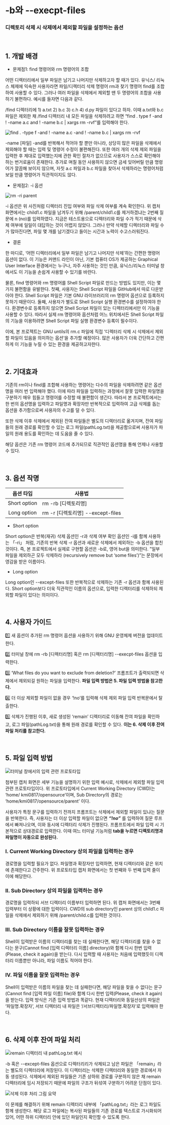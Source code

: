 # -b와 --execpt-files

### 디렉토리 삭제 시 삭제에서 제외할 파일을 설정하는 옵션

<br>

## 1. 개발 배경

- 문제점1: find 명령어와 rm 명령어의 조합

어떤 디렉터리에서 일부 파일은 남기고 나머지만 삭제하고자 할 때가 있다. 유닉스/ 리눅스 체제에 익숙한 사용자라면 파일/디렉터리 삭제 명령어 rm과 찾기 명령어 find를 조합하여 사용할 수 있다. 그러나 여러 파일을 삭제에서 제외할 땐 두 명령어의 조합을 사용하기 불편하다. 예시를 들자면 다음과 같다.
    
/find 디렉터리에 1) a.txt 2) b.c 3) c.h 4) d.py 파일이 있다고 하자. 이때 a.txt와 b.c 파일은 제외한 채 /find 디렉터리 내 모든 파일을 삭제하려고 하면 “find . type f -and ! -name a.c and ! -name b.c | xargs rm -rvf”를 입력해야 한다.

![find . -type f -and ! -name a.c -and ! -name b.c | xargs rm -rvf ](/imgs/1find_rm.png "find . -type f -and ! -name a.c -and ! -name b.c | xargs rm -rvf ")

-name [파일] -and를 반복해서 적어야 할 뿐만 아니라, 상당히 많은 파일을 삭제에서 제외해야 할 때는 입력 및 명령어 수정이 불편해진다. 또한 여러 개의 삭제 제외 파일을 입력한 후 제대로 입력했는지에 관한 확인 절차가 없으므로 사용자가 스스로 확인해야 하는 번거로움이 존재한다. 추가로 며칠 동안 사용하지 않으면 금세 잊어버릴 만큼 명령어가 깔끔해 보이지 않으며, 자칫 a.c 파일과 b.c 파일을 찾아서 삭제하라는 명령어처럼 보일 만큼 명령어가 직관적이지도 않다.

- 문제점2: -i 옵션

![rm -ri parent](/imgs/2rm_ri.png "rm -ri parent")

-i 옵션은 위 사진처럼 디렉터리 진입 여부와 파일 삭제 여부를 계속 확인한다. 위 캡처 화면에서는 child1.c 파일을 남겨두기 위해 /parent/child1.c를 제거하겠냐는 2번째 질문에 n (no)를 입력하였다.
지금은 테스트용으로 디렉터리와 파일 수가 적기 때문에 삭제 여부에 일일이 대답하는 것이 어렵지 않았다. 그러나 만약 삭제할 디렉터리와 파일 수가 많아진다면, 파일 몇 개를 남기겠다고 들이는 시간과 노력이 수고스러워진다.

- 결론

한 마디로, ‘어떤 디렉터리에서 일부 파일은 남기고 나머지만 삭제’하는 간편한 명령어 옵션이 없다. 이 기능은 커맨드 라인이 아닌, 기본 컴퓨터 OS가 제공하는 Graphical User Interface 환경에서는 누구나, 자주 사용하는 것인 만큼, 유닉스/리눅스 터미널 창에서도 이 기능을 손쉽게 사용할 수 있기를 바란다.

물론, find 명령어와 rm 명령어를 Shell Script 파일로 만드는 방법도 있지만, 이는 몇 가지 불편함을 유발한다. 첫째, 사용자는 Shell Script 파일을 GitHub에서 따로 다운받아야 한다. Shell Script 파일은 기본 GNU 라이브러리의 rm 명령어 옵션으로 등록하지 못하기 때문이다. 둘째, 사용자가 별도로 Shell Script 실행 환경변수를 설정하여야 한다. 환경변수로 등록하지 않으면 Shell Script 파일이 있는 디렉터리에서만 이 기능을 사용할 수 있다. 따라서 실제 rm 명령어와 옵션처럼 어느 위치에서든 Shell Script 파일의 기능을 이용하려면 Shell Script 파일 실행 환경변수 등록이 필수이다.

이에, 본 프로젝트는 GNU untils의 rm.c 파일에 직접 ‘디렉터리 삭제 시 삭제에서 제외할 파일이 있음을 의미하는 옵션’을 추가할 예정이다. 많은 사용자가 더욱 간단하고 간편하게 이 기능을 누릴 수 있는 환경을 제공하고자한다.

<br>

## 2. 기대효과

기존의 rm이나 find를 조합해 사용하는 명령어는 다수의 파일을 삭제하려면 같은 옵션 명을 여러 번 입력해야 했다. 이에 따라 파일을 입력하는 과정에서 잘못 입력한 파일명을 구분하기 매우 힘들고 명령어를 수정할 때 불편함이 생긴다. 따라서 본 프로젝트에서는 한 번의 옵션명을 입력하고 파일명과 확장자만 반복적으로 입력하여 고급 삭제를 돕는 옵션을 추가함으로써 사용자의 수고를 덜 수 있다.

또한 삭제 이후 삭제에서 제외된 잔여 파일들은 별도의 디렉터리로 옮겨지며, 잔여 파일들의 원래 경로를 확인할 수 있는 로그 파일(pathLog.txt)을 제공함으로써 사용자가 파일의 원래 용도를 확인하는 데 도움을 줄 수 있다.

해당 옵션은 기존 rm 명령어 코드에 추가되므로 직관적인 옵션명을 통해 언제나 사용할 수 있다.

<br>

## 3. 옵션 작명

| 옵션 타입      | 사용법                           |
| :----------: | ------------------------------ |
| Short option | rm -rb [디렉토리명]               |
| Long option  | rm -r [디렉토리명] --except-files |

- Short option

Short option은 반복(재귀) 삭제 옵션인 -r과 삭제 여부 확인 옵션인 -i를 함께 사용하는 「-ri」 처럼, 기존의 반복 삭제 -r 옵션과 새로운 삭제에서 제외하는 -b 옵션을 합친 것이다. 즉, 본 프로젝트에서 실제로 구현할 옵션은 -b로, 영어 but을 의미한다. ”일부 파일을 제외하곤 모두 삭제하라 (recursively remove but ‘some files’)”는 문장에서 영감을 받은 이름이다.

- Long option

Long option인 --except-files 또한 반복적으로 삭제하는 기존 -r 옵션과 함께 사용된다. Short option보다 더욱 직관적인 이름의 옵션으로, 입력한 디렉터리를 삭제하되 제외할 파일이 있다는 의미이다.

<br>

## 4. 사용자 가이드

1️⃣  새 옵션이 추가된 rm 명령어 옵션을 사용하기 위해 GNU 운영체제 버전을 업데이트한다.

2️⃣  터미널 창에 rm -rb [디렉터리명] 혹은 rm [디렉터리명] --execpt-files 옵션을 입력한다.

3️⃣  ‘What files do you want to exclude from deletion?’ 프롬프트가 출력되되면 삭제에서 제외되길 원하는 파일을 입력한다. **파일 입력 방법은 5. 파일 입력 방법을 참고한다.**

4️⃣  더 이상 제외할 파일이 없을 경우 ‘!no’를 입력해 삭제 제외 파일 입력 반복문에서 탈출한다.

5️⃣  삭제가 진행된 이후, 새로 생성된 ‘remain’ 디렉터리로 이동해 잔여 파일을 확인하고, 로그 파일(pathLog.txt)을 통해 원래 경로를 확인할 수 있다. **이는 6. 삭제 이후 잔여 파일 처리를 참고한다.**

<br>

## 5. 파일 입력 방법

![터미널 창에서의 입력 관련 프로토타입](/imgs/3prototype.png "터미널 창에서의 입력 관련 프로토타입")

첨부된 캡처 화면은 세부 기능을 설명하기 위한 입력 예시로, 삭제에서 제외할 파일 입력 관련 프로토타입이다. 위 프로토타입에서 Current Working Directory (CWD)는 ‘home/ kmi0817/opensource’이며, Sub Directory의 경로는 ‘home/kmi0817/opensource/parent’ 이다.

사용자가 특정 문구를 입력하기 전까지 프롬프트는 삭제에서 제외할 파일이 있냐는 질문을 반복한다. 즉, 사용자는 더 이상 입력할 파일이 없으면 ***“!no”*** 를 입력하여 질문 루프에서 빠져나오며, 이와 동시에 디렉터리 삭제가 진행된다. 프롬프트에서 파일 입력 시 기본적으로 상대경로로 입력한다. 이때 여느 터미널 기능처럼 **tab을 누르면 디렉토리명과 파일명이 자동으로 완성된다.**

### I. Current Working Directory 상의 파일을 입력하는 경우

경로명을 입력할 필요가 없다. 파일명과 확장자만 입력하면, 현재 디렉터리와 같은 위치에 존재한다고 간주한다. 위 프로토타입 캡처 화면에서는 첫 번째와 두 번째 입력 줄이 이에 해당한다.

### II.	Sub Directory 상의 파일을 입력하는 경우

경로명을 입력하되 서브 디렉터리 이름부터 입력하면 된다. 위 캡처 화면에서는 3번째 입력부터 이 상황에 대한 입력이다. CWD의 sub directory인 parent 상의 child1.c 파일을 삭제에서 제외하기 위해 /parent/child.c를 입력한 것이다.

### III. Sub Directory 이름을 잘못 입력하는 경우

Shell이 입력받은 이름의 디렉터리를 찾는 데 실패한다면, 해당 디렉터리를 찾을 수 없다는 문구(Cannot find [입력 디렉터리 이름] directory)와 함께 다시 한번 입력(Please, check it again)을 받는다. 다시 입력할 때 사용자는 처음에 입력했듯이 디렉터리 이름뿐만 아니라, 파일 이름도 적어야 한다.

### IV.	파일 이름을 잘못 입력하는 경우

Shell이 입력받은 이름의 파일을 찾는 데 실패한다면, 해당 파일을 찾을 수 없다는 문구(Cannot find [입력 파일 이름] file)와 함께 다시 한번 입력(Please, check it again)을 받는다. 입력 방식은 기존 입력 방법과 똑같다. 현재 디렉터리와 동일선상의 파일은 ‘파일명.확장자’, 서브 디렉터리 내 파일은 ‘/서브디렉터리/파일명.확장자’로 입력해야 한다.

<br>

## 6. 삭제 이후 잔여 파일 처리

![remain 디렉터리 내 pathLog.txt 예시](/imgs/4pathLog.png "remain 디렉터리 내 pathLog.txt 예시")

-b 혹은 --except-files 옵션으로 디렉터리리가 삭제되고 남은 파일은  「remain」라는 별도의 디렉터리에 저장된다. 이 디렉터리는 삭제한 디렉터리와 동일한 경로에서 자동 생성된다. 삭제에서 제외된 파일들은 기존 상하위 경로를 구분하지 않은 채 remain 디렉터리에 임시 저장되기 때문에 파일의 구조가 뒤섞여 구분하기 어려운 단점이 있다.

![삭제 이후 처리 그림 요약 ](/imgs/5remain.png "삭제 이후 처리 그림 요약 ")

이 문제를 해결하기 위해 remain 디렉터리 내부에 「pathLog.txt」라는 로그 파일도 함께 생성한다. 해당 로그 파일에는 복사된 파일들의 기존 경로를 텍스트로 가시화되어 있어, 어떤 하위 디렉터리 안에 있던 파일인지 확인할 수 있도록 한다.